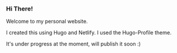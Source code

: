### Hi There!

Welcome to my personal website. 

I created this using Hugo and Netlify. I used the Hugo-Profile theme.

It's under progress at the moment, will publish it soon :)
